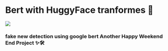 # Bert with HuggyFace tranformes 🤗 

<img src="https://www.content-technologist.com/content/images/size/w500/2022/03/bert.gif"> 

### fake new detection using  google bert Another Happy Weekend End Project ✨🛠
